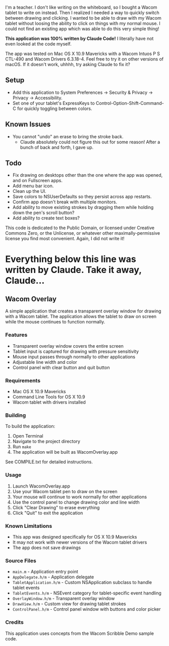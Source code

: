 I'm a teacher. I don't like writing on the whiteboard, so I bought a Wacom tablet to write on instead. Then I realized I needed a way to quickly switch between drawing and clicking. I wanted to be able to draw with my Wacom tablet without loosing the ability to click on things with my normal mouse. I could not find an existing app which was able to do this very simple thing!

**This application was 100% written by Claude Code!** I literally have not even looked at the code myself.

The app was tested on Mac OS X 10.9 Mavericks with a Wacom Intuos P S CTL-490 and Wacom Drivers 6.3.18-4. Feel free to try it on other versions of macOS. If it doesn't work, uhhhh, try asking Claude to fix it?

## Setup
- Add this application to System Preferences → Security & Privacy → Privacy → Accessibility.
- Set one of your tablet's ExpressKeys to Control-Option-Shift-Command-C for quickly toggling between colors.

## Known Issues
- You cannot "undo" an erase to bring the stroke back.
  - Claude absolutely could not figure this out for some reason! After a bunch of back and forth, I gave up.

## Todo
- Fix drawing on desktops other than the one where the app was opened, and on Fullscreen apps.
- Add menu bar icon.
- Clean up the UI.
- Save colors to NSUserDefaults so they persist across app restarts.
- Confirm app doesn't break with multiple monitors.
- Add ability to move existing strokes by dragging them while holding down the pen's scroll button?
- Add ability to create text boxes?

This code is dedicated to the Public Domain, or licensed under Creative Commons Zero, or the Unlicense, or whatever other maximally-permissive license you find most convenient. Again, I did not write it!

# Everything below this line was written by Claude. Take it away, Claude...



## Wacom Overlay

A simple application that creates a transparent overlay window for drawing with a Wacom tablet. The application allows the tablet to draw on screen while the mouse continues to function normally.

### Features

- Transparent overlay window covers the entire screen
- Tablet input is captured for drawing with pressure sensitivity
- Mouse input passes through normally to other applications
- Adjustable line width and color
- Control panel with clear button and quit button

### Requirements

- Mac OS X 10.9 Mavericks
- Command Line Tools for OS X 10.9
- Wacom tablet with drivers installed

### Building

To build the application:

1. Open Terminal
2. Navigate to the project directory
3. Run `make`
4. The application will be built as WacomOverlay.app

See COMPILE.txt for detailed instructions.

### Usage

1. Launch WacomOverlay.app
2. Use your Wacom tablet pen to draw on the screen
3. Your mouse will continue to work normally for other applications
4. Use the control panel to change drawing color and line width
5. Click "Clear Drawing" to erase everything
6. Click "Quit" to exit the application

### Known Limitations

- This app was designed specifically for OS X 10.9 Mavericks
- It may not work with newer versions of the Wacom tablet drivers
- The app does not save drawings

### Source Files

- `main.m` - Application entry point
- `AppDelegate.h/m` - Application delegate
- `TabletApplication.h/m` - Custom NSApplication subclass to handle tablet events
- `TabletEvents.h/m` - NSEvent category for tablet-specific event handling
- `OverlayWindow.h/m` - Transparent overlay window
- `DrawView.h/m` - Custom view for drawing tablet strokes
- `ControlPanel.h/m` - Control panel window with buttons and color picker

### Credits

This application uses concepts from the Wacom Scribble Demo sample code.
